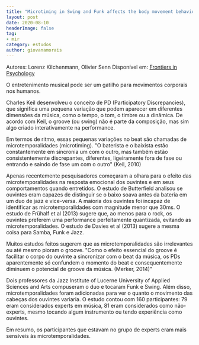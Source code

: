 ```yaml
---
title: "Microtiming in Swing and Funk affects the body movement behavior of music expert listeners"
layout: post
date: 2020-08-10
headerImage: false
tag:
- mir
category: estudos
author: giovanamorais
---
```


Autores: Lorenz Kilchenmann, Olivier Senn
Disponível em: [Frontiers in Psychology](https://www.frontiersin.org/articles/10.3389/fpsyg.2015.01232/full)

O entretenimento musical pode ser um gatilho para movimentos corporais nos humanos.

Charles Keil desenvolveu o conceito de PD (Participatory Discrepancies), que significa
uma pequena variação que podem aparecer em diferentes dimensões da música, como o tempo,
o tom, o timbre ou a dinâmica. De acordo com Keil, o groove (ou swing) não é parte da composição,
mas sim algo criado interativamente na performance.

Em termos de ritmo, essas pequenas variações no beat são chamadas de microtemporalidades (microtiming).
"O baterista e o baixista estão constantemente em sincronia um com o outro, mas também estão
consistentemente discrepantes, diferentes, ligeiramente fora de fase ou entrando e saindo de
fase um com o outro" (Keil, 2010)

Apenas recentemente pesquisadores começaram a olhara para o efeito das microtemporalidades na
resposta emocional dos ouvintes e em seus comportamentos quando entretidos. O estudo de Butterfield
analisou se ouvintes eram capazes de distinguir se o baixo soava antes da bateria em um duo de jazz
e vice-versa. A maioria dos ouvintes foi incapaz de identificar as microtemporalidades com magnitude
menor que 30ms.
O estudo de Frühalf et al (2013) sugere que, ao menos para o rock, os ouvintes preferem uma performance
perfeitamente quantizada, evitando as microtemporalidades. O estudo de Davies et al (2013) sugere a mesma
coisa para Samba, Funk e Jazz.

Muitos estudos feitos sugerem que as microtemporalidades são irrelevantes ou até mesmo pioram o
groove. "Como o efeito essencial do groove é facilitar o corpo do ouvinte a sincronizar com o
beat da música, os PDs aparentemente só confundem o momento do beat e consequentemente diminuem
o potencial de groove da música. (Merker, 2014)"

Dois professores da Jazz Institute of Lucerne University of Applied Sciences and Arts compuseram
o duo e tocaram Funk e Swing. Além disso, microtemporalidades foram adicionadas para ver o quanto
o movimento das cabeças dos ouvintes variaria. O estudo contou com 160 participantes: 79 eram
considerados experts em música, 81 eram considerados como não-experts, mesmo tocando algum
instrumento ou tendo experiência como ouvintes.

Em resumo, os participantes que estavam no grupo de experts eram mais sensíveis às microtemporalidades.

